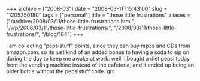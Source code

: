 +++
archive = ["2008-03"]
date = "2008-03-11T15:43:00"
slug = "1205250180"
tags = ["personal"]
title = "those little frustrations"
aliases = ["/archive/2008/03/11/those-little-frustrations.html", "/wp/2008/03/11/those-little-frustrations/", "/2008/03/11/those-little-frustrations/", "/blog/164"]
+++

i am collecting "pepsistuff" points, since they can buy mp3s and CDs from
amazon.com. so its just kind of an added bonus to having a soda to sip on
during the day to keep me awake at work. well, i bought a diet pepsi today
from the vending machine instead of the cafeteria, and it ended up being
an older bottle without the pepsistuff code. grr.

